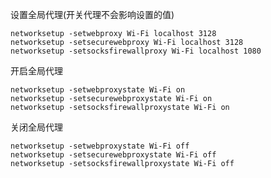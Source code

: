 设置全局代理(开关代理不会影响设置的值)

```shell
networksetup -setwebproxy Wi-Fi localhost 3128
networksetup -setsecurewebproxy Wi-Fi localhost 3128
networksetup -setsocksfirewallproxy Wi-Fi localhost 1080
```

开启全局代理

```shell
networksetup -setwebproxystate Wi-Fi on
networksetup -setsecurewebproxystate Wi-Fi on
networksetup -setsocksfirewallproxystate Wi-Fi on
```

关闭全局代理
```shell
networksetup -setwebproxystate Wi-Fi off
networksetup -setsecurewebproxystate Wi-Fi off
networksetup -setsocksfirewallproxystate Wi-Fi off
```